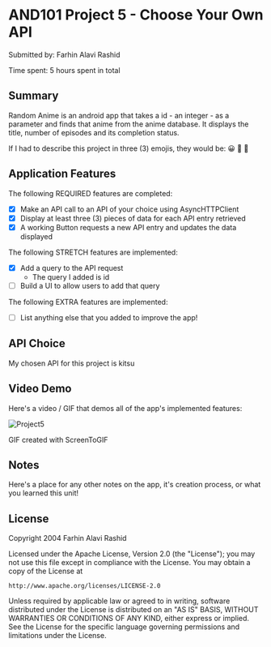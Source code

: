 # AND101 Project 5 - Choose Your Own API

Submitted by: Farhin Alavi Rashid

Time spent: 5 hours spent in total

## Summary

Random Anime is an android app that takes a id - an integer - as a parameter and finds that anime from the anime database. It displays the title, number of episodes and its completion status.

If I had to describe this project in three (3) emojis, they would be: 😀 🤔 🫠

## Application Features

The following REQUIRED features are completed:

- [x] Make an API call to an API of your choice using AsyncHTTPClient
- [x] Display at least three (3) pieces of data for each API entry retrieved
- [x] A working Button requests a new API entry and updates the data displayed

The following STRETCH features are implemented:

- [x] Add a query to the API request
  - The query I added is id
- [ ] Build a UI to allow users to add that query

The following EXTRA features are implemented:

- [ ] List anything else that you added to improve the app!

## API Choice

My chosen API for this project is kitsu

## Video Demo

Here's a video / GIF that demos all of the app's implemented features:

![Project5](https://github.com/Farhin-Rashid/RandomAnime/assets/123594031/7884e071-a469-401c-8dcf-a5d2447711aa)


GIF created with ScreenToGIF

<!-- Recommended tools:
- [Kap](https://getkap.co/) for macOS
- [ScreenToGif](https://www.screentogif.com/) for Windows
- [peek](https://github.com/phw/peek) for Linux. -->

## Notes

Here's a place for any other notes on the app, it's creation process, or what you learned this unit!

## License

Copyright 2004 Farhin Alavi Rashid

Licensed under the Apache License, Version 2.0 (the "License");
you may not use this file except in compliance with the License.
You may obtain a copy of the License at

    http://www.apache.org/licenses/LICENSE-2.0

Unless required by applicable law or agreed to in writing, software
distributed under the License is distributed on an "AS IS" BASIS,
WITHOUT WARRANTIES OR CONDITIONS OF ANY KIND, either express or implied.
See the License for the specific language governing permissions and
limitations under the License.
